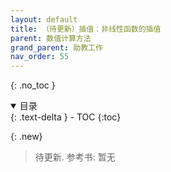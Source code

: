 ```yaml
---
layout: default
title: （待更新）插值：非线性函数的插值
parent: 数值计算方法
grand_parent: 助教工作
nav_order: 55
---
```


{: .no_toc }

<details open markdown="block">
  <summary>
    目录
  </summary>
  {: .text-delta }
- TOC
{:toc}
</details>

{: .new}
> 待更新. 参考书: 暂无

